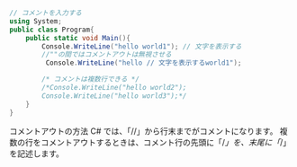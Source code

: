 ```C#
// コメントを入力する
using System;
public class Program{
    public static void Main(){
        Console.WriteLine("hello world1"); // 文字を表示する　
        //""の間ではコメントアウトは無視させる
         Console.WriteLine("hello // 文字を表示するworld1");

        /* コメントは複数行できる */
        /*Console.WriteLine("hello world2");
        Console.WriteLine("hello world3");*/
    }
}

```


コメントアウトの方法
C# では、「//」から行末までがコメントになります。
複数の行をコメントアウトするときは、コメント行の先頭に「/*」を、末尾に「*/」を記述します。